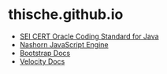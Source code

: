 # thische.github.io

- [SEI CERT Oracle Coding Standard for Java](https://wiki.sei.cmu.edu/confluence/display/java/SEI+CERT+Oracle+Coding+Standard+for+Java)
- [Nashorn JavaScript Engine](https://github.com/JetBrains/jdk8u_nashorn)
- [Bootstrap Docs](https://getbootstrap.com/docs/4.3/getting-started/introduction/)
- [Velocity Docs](https://velocity.apache.org/engine/devel/vtl-reference.html)

